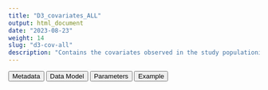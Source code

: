 ```yaml
---
title: "D3_covariates_ALL"
output: html_document
date: "2023-08-23"
weight: 14
slug: "d3-cov-all"
description: "Contains the covariates observed in the study populationin two points in time: at baseline, and at first vaccination (if any)"
---
```


<script src="/rmarkdown-libs/core-js/shim.min.js"></script>
<script src="/rmarkdown-libs/react/react.min.js"></script>
<script src="/rmarkdown-libs/react/react-dom.min.js"></script>
<script src="/rmarkdown-libs/reactwidget/react-tools.js"></script>
<script src="/rmarkdown-libs/htmlwidgets/htmlwidgets.js"></script>
<link href="/rmarkdown-libs/reactable/reactable.css" rel="stylesheet" />
<script src="/rmarkdown-libs/reactable-binding/reactable.js"></script>
<div class="tab">
<button class="tablinks" onclick="openCity(event, &#39;Metadata&#39;)" id="defaultOpen">Metadata</button>
<button class="tablinks" onclick="openCity(event, &#39;Data Model&#39;)">Data Model</button>
<button class="tablinks" onclick="openCity(event, &#39;Parameters&#39;)">Parameters</button>
<button class="tablinks" onclick="openCity(event, &#39;Example&#39;)">Example</button>
</div>
<div id="Metadata" class="tabcontent">
<div id="htmlwidget-1" class="reactable html-widget " style="width:auto;height:600px;"></div>
<script type="application/json" data-for="htmlwidget-1">{"x":{"tag":{"name":"Reactable","attribs":{"data":{"medatata_name":["Name of the dataset","Content of the dataset","Unit of observation","Dataset where the list of UoOs is fully listed and with 1 record per UoO","How many observations per UoO","Variables capturing the UoO","Primary key","Parameters",null,null,null,null,null,null,null,null,null,null,null,null],"metadata_content":["D3_covariates_ALL","contains the covariates observed in the study populationin two points in time: at baseline, and at first vaccination (if any)","all persons in the study population D4_study_population","D4_study_population","<=2","person_id",null,null,null,null,null,null,null,null,null,null,null,null,null,null]},"columns":[{"id":"medatata_name","name":"medatata_name","type":"character"},{"id":"metadata_content","name":"metadata_content","type":"character"}],"sortable":false,"searchable":true,"pagination":false,"highlight":true,"bordered":true,"striped":true,"style":{"maxWidth":1800},"height":"600px","dataKey":"417e10f9d6509f817ddb408406f239a3"},"children":[]},"class":"reactR_markup"},"evals":[],"jsHooks":[]}</script>
</div>
<div id="Data Model" class="tabcontent">
<div id="htmlwidget-2" class="reactable html-widget " style="width:auto;height:600px;"></div>
<script type="application/json" data-for="htmlwidget-2">{"x":{"tag":{"name":"Reactable","attribs":{"data":{"VarName":["person_id","type_of_date","COMORBIDITY_in_365gg","DP_in_90gg","COVID","PREGNANCY","any_risk_factors",null,null,null,null,null,null,null,null,null,null,null,null,null],"Description":["unique person identifier",null,null,"covariate at type_of_date","any episode of covid before date type_of_date","pregnancy at type_of_date","any risk factor at type_of_date",null,null,null,null,null,null,null,null,null,null,null,null,null],"Format":["character","character",null,"binary","binary","binary","binary",null,null,null,null,null,null,null,null,null,null,null,null,null],"Vocabulary":["from cdm persons","baseline\r\nvax1",null,"1 = if yes\r\n0 = otherwise","1 = if yes\r\n0 = otherwise","1 = if yes\r\n0 = otherwise","1 = if yes\r\n0 = otherwise",null,null,null,null,null,null,null,null,null,null,null,null,null],"Parameters":["from cdm persons",null,null,null,null,null,null,null,null,null,null,null,null,null,null,null,null,null,null,null],"Notes and examples":[null,null,null,null,null,null,null,null,null,null,null,null,null,null,null,null,null,null,null,null],"Source tables and variables":[null,null,null,null,null,null,null,null,null,null,null,null,null,null,null,null,null,null,null,null],"Retrieved":["yes","yes",null,null,null,null,null,null,null,null,null,null,null,null,null,null,null,null,null,null],"Calculated":[null,null,null,"yes","yes","yes","yes",null,null,null,null,null,null,null,null,null,null,null,null,null],"Algorithm_id":[null,null,"COMORBIDITY","DP",null,null,null,null,null,null,null,null,null,null,null,null,null,null,null,null],"Rule":[null,null,null,null,null,null,null,null,null,null,null,null,null,null,null,null,null,null,null,null]},"columns":[{"id":"VarName","name":"VarName","type":"character"},{"id":"Description","name":"Description","type":"character"},{"id":"Format","name":"Format","type":"character"},{"id":"Vocabulary","name":"Vocabulary","type":"character"},{"id":"Parameters","name":"Parameters","type":"character"},{"id":"Notes and examples","name":"Notes and examples","type":"logical"},{"id":"Source tables and variables","name":"Source tables and variables","type":"logical"},{"id":"Retrieved","name":"Retrieved","type":"character"},{"id":"Calculated","name":"Calculated","type":"character"},{"id":"Algorithm_id","name":"Algorithm_id","type":"character"},{"id":"Rule","name":"Rule","type":"logical"}],"sortable":false,"searchable":true,"pagination":false,"highlight":true,"bordered":true,"striped":true,"style":{"maxWidth":1800},"height":"600px","dataKey":"89c2cbbb992832eedbc85083511284bb"},"children":[]},"class":"reactR_markup"},"evals":[],"jsHooks":[]}</script>
</div>
<div id="Parameters" class="tabcontent">
<div id="htmlwidget-3" class="reactable html-widget " style="width:auto;height:600px;"></div>
<script type="application/json" data-for="htmlwidget-3">{"x":{"tag":{"name":"Reactable","attribs":{"data":{"parameter in the variable name":["COMORBIDITY","COMORBIDITY","COMORBIDITY","COMORBIDITY","COMORBIDITY","COMORBIDITY","COMORBIDITY","COMORBIDITY","COMORBIDITY","COMORBIDITY","COMORBIDITY","COMORBIDITY","COMORBIDITY","COMORBIDITY","COMORBIDITY","COMORBIDITY","COMORBIDITY","DP","DP","DP"],"values":["B_SICKLECELLALGORITHM_COV","C_CARDIOCEREBROVASCULARDESE_COV","D_LIVERCHRONIC_COV","E_DM12ALGORITHM_COV","G_KDCHRONIC_COV","I_COVID19HIST_COV","I_HIV_COV","Im_ALLERGY_COV","Im_ANAPHYLAXIS_COV","Im_HYPERSENS_AESI","Im_INMUNODEFALLALGORITHM_COV","L_OBESITYALGORITHM_COV","Ment_MENTHEALTHDISEASEALGOR_COV","O_DOWN_COV","Onc_ANYMALIGNANCYALGORITHM_COV","R_RESPCHRONICALGORITHM_COV","V_PRIORVTEALGORITHM_COV","DP_ANTIBIO","DP_ANTITHROMBOTIC","DP_ANTIVIR"],"name of macro":["COV_variables","COV_variables","COV_variables","COV_variables","COV_variables","COV_variables","COV_variables","COV_variables","COV_variables","COV_variables","COV_variables","COV_variables","COV_variables","COV_variables","COV_variables","COV_variables","COV_variables","DP_variables","DP_variables","DP_variables"]},"columns":[{"id":"parameter in the variable name","name":"parameter in the variable name","type":"character"},{"id":"values","name":"values","type":"character"},{"id":"name of macro","name":"name of macro","type":"character"}],"sortable":false,"searchable":true,"pagination":false,"highlight":true,"bordered":true,"striped":true,"style":{"maxWidth":1800},"height":"600px","dataKey":"e0ce80f07e65e4ea5bf3bb559d8f8fe2"},"children":[]},"class":"reactR_markup"},"evals":[],"jsHooks":[]}</script>
</div>
<div id="Example" class="tabcontent">
<div id="htmlwidget-4" class="reactable html-widget " style="width:auto;height:600px;"></div>
<script type="application/json" data-for="htmlwidget-4">{"x":{"tag":{"name":"Reactable","attribs":{"data":{"person_id":["P00007","P00007","P00010","P00013","P00013","P00014","P00014","P00018","P00018","P00025","P00025","P00026","P00026","P00029","P00029","P00032","P00032","P00033","P00033","P00036"],"type_of_date":["baseline","vax1","baseline","baseline","vax1","baseline","vax1","baseline","vax1","baseline","vax1","baseline","vax1","baseline","vax1","baseline","vax1","baseline","vax1","baseline"],"B_SICKLECELLALGORITHM_COV_in_365gg":[0,0,0,0,0,0,0,0,0,0,0,0,0,0,0,0,0,0,0,0],"C_CARDIOCEREBROVASCULARDESE_COV_in_365gg":[0,0,0,0,0,0,1,0,0,0,1,0,0,0,0,0,0,0,0,0],"D_LIVERCHRONIC_COV_in_365gg":[0,0,0,0,0,0,0,0,0,0,0,0,0,0,0,0,0,0,0,0],"E_DM12ALGORITHM_COV_in_365gg":[0,0,0,0,0,0,0,0,1,0,0,0,0,0,0,0,0,0,0,0],"G_KDCHRONIC_COV_in_365gg":[0,0,0,0,0,0,0,0,0,0,0,0,0,0,0,0,0,0,0,0],"I_COVID19HIST_COV_in_365gg":[0,0,0,0,0,0,0,0,0,0,0,0,0,0,0,0,0,0,0,0],"I_HIV_COV_in_365gg":[0,0,0,0,0,0,0,0,0,0,0,0,0,0,0,0,0,0,0,0],"Im_ALLERGY_COV_in_365gg":[0,0,0,0,0,0,0,0,0,0,0,0,0,0,0,0,0,0,0,0],"Im_ANAPHYLAXIS_COV_in_365gg":[0,0,0,0,0,0,0,0,0,0,0,0,0,0,0,0,0,0,0,0],"Im_HYPERSENS_AESI_in_365gg":[0,0,0,0,0,0,0,0,0,0,0,0,0,0,0,0,0,0,0,0],"Im_INMUNODEFALLALGORITHM_COV_in_365gg":[0,0,0,0,0,0,0,0,0,0,0,0,0,0,0,0,0,0,0,0],"L_OBESITYALGORITHM_COV_in_365gg":[0,0,0,0,0,0,0,0,0,0,0,0,0,0,0,0,0,0,0,0],"Ment_MENTHEALTHDISEASEALGOR_COV_in_365gg":[0,0,0,0,1,0,0,0,0,0,0,0,0,0,1,0,0,0,0,0],"O_DOWN_COV_in_365gg":[0,0,0,0,0,0,0,0,0,0,0,0,0,0,0,0,0,0,0,0],"Onc_ANYMALIGNANCYALGORITHM_COV_in_365gg":[0,0,0,0,0,0,0,0,0,0,0,0,0,0,0,0,0,0,0,0],"R_RESPCHRONICALGORITHM_COV_in_365gg":[1,0,0,0,0,0,0,0,0,0,0,0,0,0,0,0,0,0,0,0],"V_PRIORVTEALGORITHM_COV_in_365gg":[0,0,0,0,0,0,0,0,0,0,0,0,0,0,0,1,0,0,0,0],"DP_ANTIBIO_in_90gg":[0,0,0,0,0,0,0,0,0,0,0,0,0,0,0,0,0,0,0,0],"DP_ANTITHROMBOTIC_in_90gg":[0,0,0,0,0,0,0,0,0,0,0,0,0,0,0,1,0,0,0,0],"DP_ANTIVIR_in_90gg":[0,0,0,0,0,0,0,0,0,0,0,0,0,0,0,0,0,0,0,0],"DP_IMMUNOSUPPR_in_90gg":[0,0,0,0,0,0,0,0,1,0,0,0,0,0,0,0,0,0,0,0],"DP_LIPIDLOWER_in_90gg":[0,0,0,0,0,0,0,0,0,0,0,0,0,0,0,0,0,0,0,0],"DP_SEXHORMONES_in_90gg":[0,0,0,0,0,0,0,0,0,0,0,0,0,0,0,0,0,0,0,0],"DP_VACCINES_in_90gg":[0,0,0,1,0,0,0,0,0,0,0,0,0,0,0,0,0,0,0,1],"COVID":[0,0,0,1,1,0,1,0,0,0,0,0,0,0,0,0,0,0,0,1],"PREGNANCY":[0,0,0,0,0,0,0,0,0,0,0,0,0,0,0,0,0,0,0,0],"any_risk_factors":[1,0,0,1,1,0,1,0,1,0,1,0,0,0,1,1,0,0,0,1]},"columns":[{"id":"person_id","name":"person_id","type":"character"},{"id":"type_of_date","name":"type_of_date","type":"character"},{"id":"B_SICKLECELLALGORITHM_COV_in_365gg","name":"B_SICKLECELLALGORITHM_COV_in_365gg","type":"numeric"},{"id":"C_CARDIOCEREBROVASCULARDESE_COV_in_365gg","name":"C_CARDIOCEREBROVASCULARDESE_COV_in_365gg","type":"numeric"},{"id":"D_LIVERCHRONIC_COV_in_365gg","name":"D_LIVERCHRONIC_COV_in_365gg","type":"numeric"},{"id":"E_DM12ALGORITHM_COV_in_365gg","name":"E_DM12ALGORITHM_COV_in_365gg","type":"numeric"},{"id":"G_KDCHRONIC_COV_in_365gg","name":"G_KDCHRONIC_COV_in_365gg","type":"numeric"},{"id":"I_COVID19HIST_COV_in_365gg","name":"I_COVID19HIST_COV_in_365gg","type":"numeric"},{"id":"I_HIV_COV_in_365gg","name":"I_HIV_COV_in_365gg","type":"numeric"},{"id":"Im_ALLERGY_COV_in_365gg","name":"Im_ALLERGY_COV_in_365gg","type":"numeric"},{"id":"Im_ANAPHYLAXIS_COV_in_365gg","name":"Im_ANAPHYLAXIS_COV_in_365gg","type":"numeric"},{"id":"Im_HYPERSENS_AESI_in_365gg","name":"Im_HYPERSENS_AESI_in_365gg","type":"numeric"},{"id":"Im_INMUNODEFALLALGORITHM_COV_in_365gg","name":"Im_INMUNODEFALLALGORITHM_COV_in_365gg","type":"numeric"},{"id":"L_OBESITYALGORITHM_COV_in_365gg","name":"L_OBESITYALGORITHM_COV_in_365gg","type":"numeric"},{"id":"Ment_MENTHEALTHDISEASEALGOR_COV_in_365gg","name":"Ment_MENTHEALTHDISEASEALGOR_COV_in_365gg","type":"numeric"},{"id":"O_DOWN_COV_in_365gg","name":"O_DOWN_COV_in_365gg","type":"numeric"},{"id":"Onc_ANYMALIGNANCYALGORITHM_COV_in_365gg","name":"Onc_ANYMALIGNANCYALGORITHM_COV_in_365gg","type":"numeric"},{"id":"R_RESPCHRONICALGORITHM_COV_in_365gg","name":"R_RESPCHRONICALGORITHM_COV_in_365gg","type":"numeric"},{"id":"V_PRIORVTEALGORITHM_COV_in_365gg","name":"V_PRIORVTEALGORITHM_COV_in_365gg","type":"numeric"},{"id":"DP_ANTIBIO_in_90gg","name":"DP_ANTIBIO_in_90gg","type":"numeric"},{"id":"DP_ANTITHROMBOTIC_in_90gg","name":"DP_ANTITHROMBOTIC_in_90gg","type":"numeric"},{"id":"DP_ANTIVIR_in_90gg","name":"DP_ANTIVIR_in_90gg","type":"numeric"},{"id":"DP_IMMUNOSUPPR_in_90gg","name":"DP_IMMUNOSUPPR_in_90gg","type":"numeric"},{"id":"DP_LIPIDLOWER_in_90gg","name":"DP_LIPIDLOWER_in_90gg","type":"numeric"},{"id":"DP_SEXHORMONES_in_90gg","name":"DP_SEXHORMONES_in_90gg","type":"numeric"},{"id":"DP_VACCINES_in_90gg","name":"DP_VACCINES_in_90gg","type":"numeric"},{"id":"COVID","name":"COVID","type":"numeric"},{"id":"PREGNANCY","name":"PREGNANCY","type":"numeric"},{"id":"any_risk_factors","name":"any_risk_factors","type":"numeric"}],"sortable":false,"searchable":true,"pagination":false,"highlight":true,"bordered":true,"striped":true,"style":{"maxWidth":1800},"height":"600px","dataKey":"0b235a5da71e1abbad77741563d7cabf"},"children":[]},"class":"reactR_markup"},"evals":[],"jsHooks":[]}</script>
</div>
